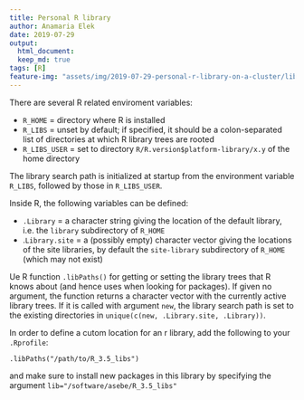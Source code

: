 ```yaml
---
title: Personal R library
author: Anamaria Elek 
date: 2019-07-29
output: 
  html_document:
  keep_md: true
tags: [R]
feature-img: "assets/img/2019-07-29-personal-r-library-on-a-cluster/library.jpg"
---
```


There are several R related enviroment variables:  

* `R_HOME` = directory where R is installed  
* `R_LIBS` = unset by default; if specified, it should be a colon-separated list of directories at which R library trees are rooted  
* `R_LIBS_USER` = set to directory `R/R.version$platform-library/x.y` of the home directory  

The library search path is initialized at startup from the environment variable `R_LIBS`, followed by those in `R_LIBS_USER`. 

Inside R, the following variables can be defined:

* `.Library` = a character string giving the location of the default library, i.e. the `library` subdirectory of `R_HOME`  
* .`Library.site` = a (possibly empty) character vector giving the locations of the site libraries, by default the `site-library` subdirectory of `R_HOME` (which may not exist)  

Ue R function `.libPaths()` for getting or setting the library trees that R knows about (and hence uses when looking for packages). If given no argument, the function returns a character vector with the currently active library trees. If it is called with argument `new`, the library search path is set to the existing directories in `unique(c(new, .Library.site, .Library))`.

In order to define a cutom location for an r library, add the following to your `.Rprofile`:

```
.libPaths("/path/to/R_3.5_libs")
```

and make sure to install new packages in this library by specifying the argument `lib="/software/asebe/R_3.5_libs"`
